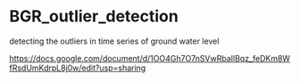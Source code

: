 # BGR_outlier_detection
detecting the outliers in time series of ground water level

https://docs.google.com/document/d/1OO4Gh7O7nSVwRbaIlBqz_feDKm8WfRsdUmKdrpL8j0w/edit?usp=sharing
